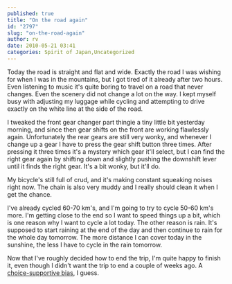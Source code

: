 ```yaml
---
published: true
title: "On the road again"
id: "2797"
slug: "on-the-road-again"
author: rv
date: 2010-05-21 03:41
categories: Spirit of Japan,Uncategorized
---
```

Today the road is straight and flat and wide. Exactly the road I was wishing for when I was in the mountains, but I got tired of it already after two hours. Even listening to music it's quite boring to travel on a road that never changes. Even the scenery did not change a lot on the way. I kept myself busy with adjusting my luggage while cycling and attempting to drive exactly on the white line at the side of the road.

I tweaked the front gear changer part thingie a tiny little bit yesterday morning, and since then gear shifts on the front are working flawlessly again. Unfortunately the rear gears are still very wonky, and whenever I change up a gear I have to press the gear shift button three times. After pressing it three times it's a mystery which gear it'll select, but I can find the right gear again by shifting down and slightly pushing the downshift lever until it finds the right gear. It's a bit wonky, but it'll do.

My bicycle's still full of crud, and it's making constant squeaking noises right now. The chain is also very muddy and I really should clean it when I get the chance.

I've already cycled 60-70 km's, and I'm going to try to cycle 50-60 km's more. I'm getting close to the end so I want to speed things up a bit, which is one reason why I want to cycle a lot today. The other reason is rain. It's supposed to start raining at the end of the day and then continue to rain for the whole day tomorrow. The more distance I can cover today in the sunshine, the less I have to cycle in the rain tomorrow.

Now that I've roughly decided how to end the trip, I'm quite happy to finish it, even though I didn't want the trip to end a couple of weeks ago. A <a href="https://en.wikipedia.org/wiki/Choice-supportive_bias" target="_blank">choice-supportive bias</a>, I guess.